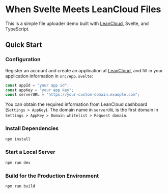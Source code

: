 # When Svelte Meets LeanCloud Files

This is a simple file uploader demo built with [LeanCloud], Svelte, and TypeScript.

[LeanCloud]: https://leancloud.app

## Quick Start

### Configuration

Register an account and create an application at [LeanCloud], and fill in your application information in `src/App.svelte`:

```js
const appId = "your app id";
const appKey = "your app key";
const serverURL = "https://your-custom-domain.example.com";
```

You can obtain the required information from LeanCloud dashboard (`Settings > AppKey`).
The domain name in `serverURL` is the first domain in `Settings > AppKey > Domain whitelist > Request domain`.
 
### Install Dependencies

```sh
npm install
```

### Start a Local Server

```sh
npm run dev
```

### Build for the Production Environment

```sh
npm run build
```
